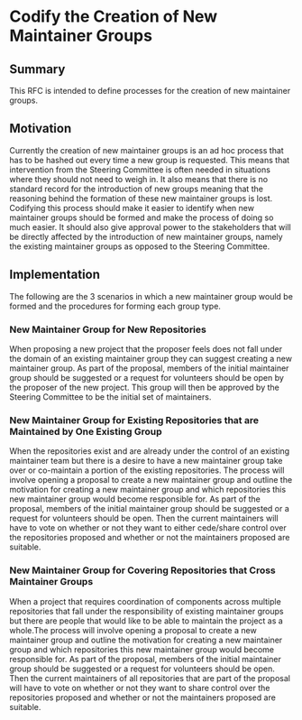 # Codify the Creation of New Maintainer Groups

## Summary

This RFC is intended to define processes for the creation of new maintainer groups.

## Motivation

Currently the creation of new maintainer groups is an ad hoc process that has to be hashed out every time a new group is requested. This means that intervention from the Steering Committee is often needed in situations where they should not need to weigh in. It also means that there is no standard record for the introduction of new groups meaning that the reasoning behind the formation of these new maintainer groups is lost. Codifying this process should make it easier to identify when new maintainer groups should be formed and make the process of doing so much easier. It should also give approval power to the stakeholders that will be directly affected by the introduction of new maintainer groups, namely the existing maintainer groups as opposed to the Steering Committee.

## Implementation

The following are the 3 scenarios in which a new maintainer group would be formed and the procedures for forming each group type.

### New Maintainer Group for New Repositories
When proposing a new project that the proposer feels does not fall under the domain of an existing maintainer group they can suggest creating a new maintainer group. As part of the proposal, members of the initial maintainer group should be suggested or a request for volunteers should be open by the proposer of the new project. This group will then be approved by the Steering Committee to be the initial set of maintainers.

### New Maintainer Group for Existing Repositories that are Maintained by One Existing Group
When the repositories exist and are already under the control of an existing maintainer team but there is a desire to have a new maintainer group take over or co-maintain a portion of the existing repositories. The process will involve opening a proposal to create a new maintainer group and outline the motivation for creating a new maintainer group and which repositories this new maintainer group would become responsible for. As part of the proposal, members of the initial maintainer group should be suggested or a request for volunteers should be open. Then the current maintainers will have to vote on whether or not they want to either cede/share control over the repositories proposed and whether or not the maintainers proposed are suitable.

### New Maintainer Group for Covering Repositories that Cross Maintainer Groups
When a project that requires coordination of components across multiple repositories that fall under the responsibility of existing maintainer groups but there are people that would like to be able to maintain the project as a whole.The process will involve opening a proposal to create a new maintainer group and outline the motivation for creating a new maintainer group and which repositories this new maintainer group would become responsible for. As part of the proposal, members of the initial maintainer group should be suggested or a request for volunteers should be open. Then the current maintainers of all repositories that are part of the proposal will have to vote on whether or not they want to share control over the repositories proposed and whether or not the maintainers proposed are suitable.
